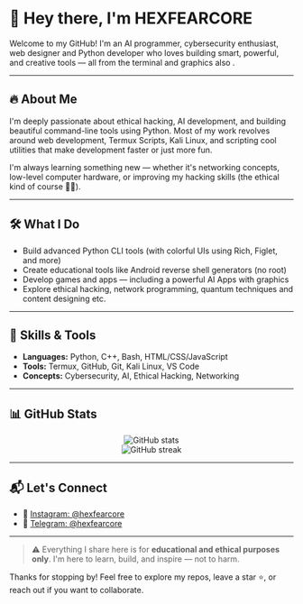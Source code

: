 # 👋 Hey there, I'm HEXFEARCORE

Welcome to my GitHub! I'm an AI programmer, cybersecurity enthusiast, web designer and Python developer who loves building smart, powerful, and creative tools — all from the terminal and graphics also .

---

## 🔥 About Me

I'm deeply passionate about ethical hacking, AI development, and building beautiful command-line tools using Python. Most of my work revolves around web development, Termux Scripts, Kali Linux, and scripting cool utilities that make development faster or just more fun.

I'm always learning something new — whether it's networking concepts, low-level computer hardware, or improving my hacking skills (the ethical kind of course 👨‍💻).

---

## 🛠️ What I Do

- Build advanced Python CLI tools (with colorful UIs using Rich, Figlet, and more)
- Create educational tools like Android reverse shell generators (no root)
- Develop games and apps — including a powerful AI Apps with graphics
- Explore ethical hacking, network programming, quantum techniques and content designing etc.

---

## 🧠 Skills & Tools

- **Languages:** Python, C++, Bash, HTML/CSS/JavaScript
- **Tools:** Termux, GitHub, Git, Kali Linux, VS Code
- **Concepts:** Cybersecurity, AI, Ethical Hacking, Networking

---

## 📊 GitHub Stats

<p align="center">
  <img src="https://github-readme-stats.vercel.app/api?username=hexfearcore&show_icons=true&theme=tokyonight" alt="GitHub stats" />
  <br />
  <img src="https://github-readme-streak-stats.herokuapp.com?user=hexfearcore&theme=tokyonight" alt="GitHub streak" />
</p>

---

## 📬 Let's Connect

- 📸 [Instagram: @hexfearcore](https://www.instagram.com/hexfearcore)
- 💬 [Telegram: @hexfearcore](https://t.me/hexfearcore)

---

> ⚠️ Everything I share here is for **educational and ethical purposes only**. I'm here to learn, build, and inspire — not to harm.

Thanks for stopping by! Feel free to explore my repos, leave a star ⭐, or reach out if you want to collaborate.


